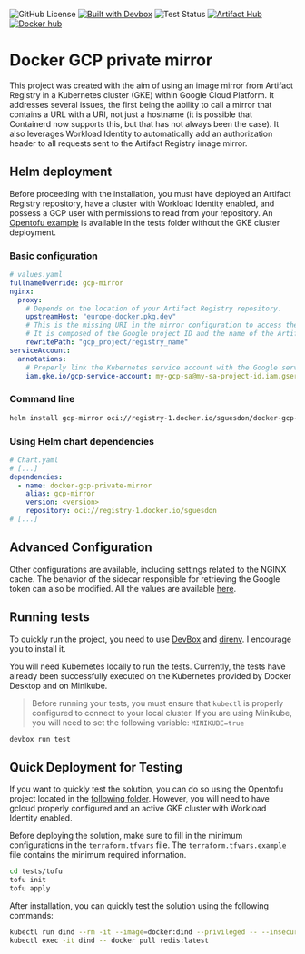 ![GitHub License](https://img.shields.io/github/license/sguesdon/docker-gcp-private-mirror)
[![Built with Devbox](https://www.jetify.com/img/devbox/shield_galaxy.svg)](https://www.jetify.com/devbox/docs/contributor-quickstart/)
![Test Status](https://github.com/sguesdon/docker-gcp-private-mirror/actions/workflows/tests.yaml/badge.svg?branch=main)
[![Artifact Hub](https://img.shields.io/endpoint?url=https://artifacthub.io/badge/repository/docker-gcp-private-mirror)](https://artifacthub.io/packages/helm/docker-gcp-private-mirror/docker-gcp-private-mirror)
[![Docker hub](https://img.shields.io/docker/v/sguesdon/docker-gcp-private-mirror?logo=docker&label=Docker%20hub)](https://hub.docker.com/r/sguesdon/docker-gcp-private-mirror/builds)

# Docker GCP private mirror

This project was created with the aim of using an image mirror from Artifact Registry in a Kubernetes cluster (GKE) within Google Cloud Platform. It addresses several issues, the first being the ability to call a mirror that contains a URL with a URI, not just a hostname (it is possible that Containerd now supports this, but that has not always been the case). It also leverages Workload Identity to automatically add an authorization header to all requests sent to the Artifact Registry image mirror.

## Helm deployment

Before proceeding with the installation, you must have deployed an Artifact Registry repository, have a cluster with Workload Identity enabled, and possess a GCP user with permissions to read from your repository. An [Opentofu example](tests/tofu) is available in the tests folder without the GKE cluster deployment.

### Basic configuration

```yaml
# values.yaml
fullnameOverride: gcp-mirror
nginx:
  proxy:
    # Depends on the location of your Artifact Registry repository.
    upstreamHost: "europe-docker.pkg.dev"
    # This is the missing URI in the mirror configuration to access the repository.
    # It is composed of the Google project ID and the name of the Artifact Registry repository.
    rewritePath: "gcp_project/registry_name"
serviceAccount:
  annotations:
    # Properly link the Kubernetes service account with the Google service account so that the sidecar can generate the tokens.
    iam.gke.io/gcp-service-account: my-gcp-sa@my-sa-project-id.iam.gserviceaccount.com
```

### Command line

```sh
helm install gcp-mirror oci://registry-1.docker.io/sguesdon/docker-gcp-private-mirror --version <version>
```

### Using Helm chart dependencies

```yaml
# Chart.yaml
# [...]
dependencies:
  - name: docker-gcp-private-mirror
    alias: gcp-mirror
    version: <version>
    repository: oci://registry-1.docker.io/sguesdon
# [...]
```

## Advanced Configuration

Other configurations are available, including settings related to the NGINX cache. The behavior of the sidecar responsible for retrieving the Google token can also be modified. All the values are available [here](src/values.yaml).

## Running tests

To quickly run the project, you need to use [DevBox](https://www.jetify.com/docs/devbox/installing_devbox/) and [direnv](https://www.jetify.com/docs/devbox/ide_configuration/direnv/). I encourage you to install it.

You will need Kubernetes locally to run the tests. Currently, the tests have already been successfully executed on the Kubernetes provided by Docker Desktop and on Minikube.

> Before running your tests, you must ensure that `kubectl` is properly configured to connect to your local cluster.
> If you are using Minikube, you will need to set the following variable: `MINIKUBE=true`

```sh
devbox run test
```

## Quick Deployment for Testing

If you want to quickly test the solution, you can do so using the Opentofu project located in the [following folder](tests/tofu).
However, you will need to have gcloud properly configured and an active GKE cluster with Workload Identity enabled.

Before deploying the solution, make sure to fill in the minimum configurations in the `terraform.tfvars` file. The `terraform.tfvars.example` file contains the minimum required information.

```sh
cd tests/tofu
tofu init
tofu apply
```

After installation, you can quickly test the solution using the following commands:

```sh
kubectl run dind --rm -it --image=docker:dind --privileged -- --insecure-registry docker-mirror --registry-mirror http://docker-mirror
kubectl exec -it dind -- docker pull redis:latest
```
